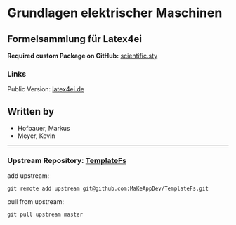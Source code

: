 # Grundlagen elektrischer Maschinen
## Formelsammlung für Latex4ei
**Required custom Package on GitHub:** [scientific.sty](https://github.com/latex4ei/latex4ei-packages)

### Links

Public Version: [latex4ei.de](http://latex4ei.de)  

## Written by
- Hofbauer, Markus
- Meyer, Kevin

--------------------------------------

### Upstream Repository: [TemplateFs](https://github.com/MaKeAppDev/TemplateFs)

add upstream:

    git remote add upstream git@github.com:MaKeAppDev/TemplateFs.git

pull from upstream:

    git pull upstream master
